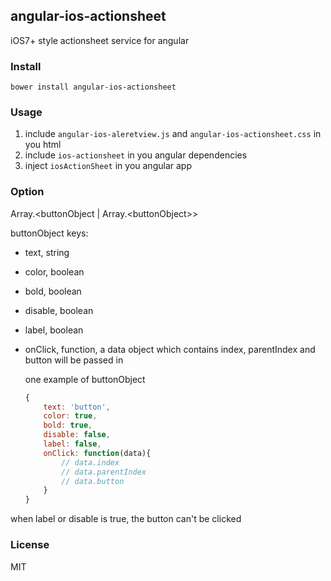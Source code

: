 ## angular-ios-actionsheet
iOS7+ style actionsheet service for angular

### Install
```shell
bower install angular-ios-actionsheet
```

### Usage
1. include `angular-ios-aleretview.js` and `angular-ios-actionsheet.css` in you html
2. include `ios-actionsheet` in you angular dependencies
3. inject `iosActionSheet` in you angular app

### Option
Array.&lt;buttonObject | Array.&lt;buttonObject>>

buttonObject keys:

- text, string
- color, boolean
- bold, boolean
- disable, boolean
- label, boolean
- onClick, function, a data object which contains index, parentIndex and button will be passed in

    one example of buttonObject
    ```js
    {
        text: 'button',
        color: true,
        bold: true,
        disable: false,
        label: false,
        onClick: function(data){
            // data.index
            // data.parentIndex
            // data.button
        }
    }
    ```

when label or disable is true, the button can't be clicked

### License
MIT
